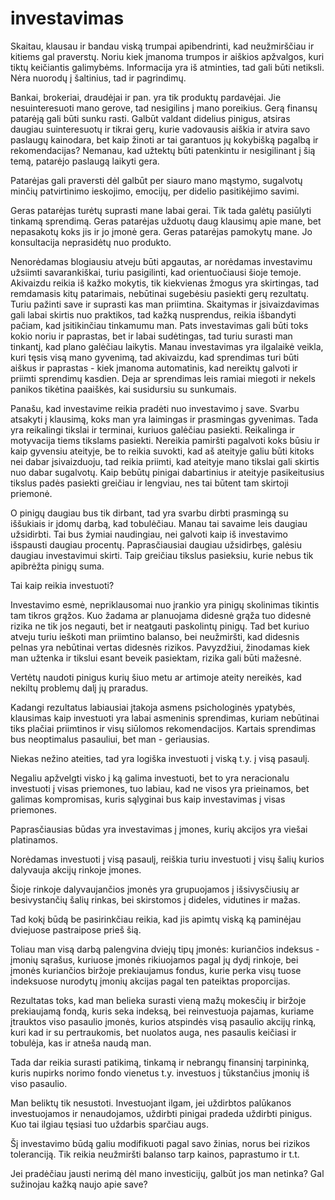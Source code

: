 # investavimas

Skaitau, klausau ir bandau viską trumpai apibendrinti, kad neužmirščiau ir kitiems gal praverstų. Noriu kiek įmanoma trumpos ir aiškios apžvalgos, kuri tiktų keičiantis galimybėms. Informacija yra iš atminties, tad gali būti netiksli. Nėra nuorodų į šaltinius, tad ir pagrindimų.

Bankai, brokeriai, draudėjai ir pan. yra tik produktų pardavėjai. Jie nesuinteresuoti mano gerove, tad nesigilins į mano poreikius. Gerą finansų patarėją gali būti sunku rasti. Galbūt valdant didelius pinigus, atsiras daugiau suinteresuotų ir tikrai gerų, kurie vadovausis aiškia ir atvira savo paslaugų kainodara, bet kaip žinoti ar tai garantuos jų kokybišką pagalbą ir rekomendacijas? Nemanau, kad užtektų būti patenkintu ir nesigilinant į šią temą, patarėjo paslaugą laikyti gera.

Patarėjas gali praversti dėl galbūt per siauro mano mąstymo, sugalvotų minčių patvirtinimo  ieskojimo, emocijų, per didelio pasitikėjimo savimi.

Geras patarėjas turėtų suprasti mane labai gerai. Tik tada galėtų pasiūlyti tinkamą sprendimą. Geras patarėjas užduotų daug klausimų apie mane, bet nepasakotų koks jis ir jo įmonė gera. Geras patarėjas pamokytų mane. Jo konsultacija neprasidėtų nuo produkto.

Nenorėdamas blogiausiu atveju būti apgautas, ar norėdamas investavimu užsiimti savarankiškai, turiu pasigilinti, kad orientuočiausi šioje temoje. Akivaizdu reikia iš kažko mokytis, tik kiekvienas žmogus yra skirtingas, tad remdamasis kitų patarimais, nebūtinai sugebėsiu pasiekti gerų rezultatų. Turiu pažinti save ir suprasti kas man priimtina. Skaitymas ir įsivaizdavimas gali labai skirtis nuo praktikos, tad kažką nusprendus, reikia išbandyti pačiam, kad įsitikinčiau tinkamumu man. Pats investavimas gali būti toks kokio noriu ir paprastas, bet ir labai sudėtingas, tad turiu surasti man tinkantį, kad plano galėčiau laikytis. Manau investavimas yra ilgalaikė veikla, kuri tęsis visą mano gyvenimą, tad akivaizdu, kad sprendimas turi būti aiškus ir paprastas - kiek įmanoma automatinis, kad nereiktų galvoti ir priimti sprendimų kasdien. Deja ar sprendimas leis ramiai miegoti ir nekels panikos tikėtina paaiškės, kai susidursiu su sunkumais.  

Panašu, kad investavime reikia pradėti nuo investavimo į save. Svarbu atsakyti į klausimą, koks man yra laimingas ir prasmingas gyvenimas. Tada yra reikalingi tikslai ir terminai, kuriuos galėčiau pasiekti. Reikalinga ir motyvacija tiems tikslams pasiekti. Nereikia pamiršti pagalvoti koks būsiu ir kaip gyvensiu ateityje, be to reikia suvokti, kad aš ateityje galiu būti kitoks nei dabar įsivaizduoju, tad reikia priimti, kad ateityje mano tikslai gali skirtis nuo dabar sugalvotų. Kaip bebūtų pinigai dabartinius ir ateityje pasikeitusius tikslus padės pasiekti greičiau ir lengviau, nes tai būtent tam skirtoji priemonė.

O pinigų daugiau bus tik dirbant, tad yra svarbu dirbti prasmingą su iššukiais ir įdomų darbą, kad tobulėčiau. Manau tai savaime leis daugiau užsidirbti. Tai bus žymiai naudingiau, nei galvoti kaip iš investavimo išspausti daugiau procentų. Paprasčiausiai daugiau užsidirbęs, galėsiu daugiau investavimui skirti. Taip greičiau tikslus pasieksiu, kurie nebus tik apibrėžta pinigų suma.

Tai kaip reikia investuoti?

Investavimo esmė, nepriklausomai nuo įrankio yra pinigų skolinimas tikintis tam tikros grąžos. Kuo žadama ar planuojama didesnė grąža tuo didesnė rizika ne tik jos negauti, bet ir neatgauti paskolintų pinigų. Tad bet kuriuo atveju turiu ieškoti man priimtino balanso, bei neužmiršti, kad didesnis pelnas yra nebūtinai vertas didesnės rizikos. Pavyzdžiui, žinodamas kiek man užtenka ir tikslui esant beveik pasiektam, rizika gali būti mažesnė.

Vertėtų naudoti pinigus kurių šiuo metu ar artimoje ateity nereikės, kad nekiltų problemų dalį jų praradus.

Kadangi rezultatus labiausiai įtakoja asmens psichologinės ypatybės, klausimas kaip investuoti yra labai asmeninis sprendimas, kuriam nebūtinai tiks plačiai priimtinos ir visų siūlomos rekomendacijos. Kartais sprendimas bus neoptimalus pasauliui, bet man - geriausias.

Niekas nežino ateities, tad yra logiška investuoti į viską t.y. į visą pasaulį. 

Negaliu apžvelgti visko į ką galima investuoti, bet to yra neracionalu investuoti į visas priemones, tuo labiau, kad ne visos yra prieinamos, bet galimas kompromisas, kuris sąlyginai bus kaip investavimas į visas priemones. 

Paprasčiausias būdas yra investavimas į įmones, kurių akcijos yra viešai platinamos.

Norėdamas investuoti į visą pasaulį, reiškia turiu investuoti į visų šalių kurios dalyvauja akcijų rinkoje įmones.

Šioje rinkoje dalyvaujančios įmonės yra grupuojamos į išsivysčiusių ar besivystančių šalių rinkas, bei skirstomos į dideles, vidutines ir mažas. 

Tad kokį būdą be pasirinkčiau reikia, kad jis apimtų viską ką paminėjau dviejuose pastraipose prieš šią.

Toliau man visą darbą palengvina dviejų tipų įmonės: kuriančios indeksus - įmonių sąrašus, kuriuose įmonės rikiuojamos pagal jų dydį rinkoje, bei įmonės kuriančios biržoje prekiaujamus fondus, kurie perka visų tuose indeksuose nurodytų įmonių akcijas pagal ten pateiktas proporcijas.

Rezultatas toks, kad man belieka surasti vieną mažų mokesčių ir biržoje prekiaujamą fondą, kuris seka  indeksą, bei reinvestuoja pajamas, kuriame įtrauktos viso pasaulio įmonės, kurios atspindės visą pasaulio akcijų rinką, kuri kad ir su pertraukomis, bet nuolatos auga, nes pasaulis keičiasi ir tobulėja, kas ir atneša naudą man.

Tada dar reikia surasti patikimą, tinkamą ir nebrangų finansinį tarpininką, kuris nupirks norimo fondo vienetus t.y. investuos į tūkstančius įmonių iš viso pasaulio.

Man beliktų tik nesustoti. Investuojant ilgam, jei uždirbtos palūkanos investuojamos ir nenaudojamos, uždirbti pinigai pradeda uždirbti pinigus. Kuo tai ilgiau tęsiasi  tuo uždarbis sparčiau augs. 

Šį investavimo būdą galiu modifikuoti pagal savo žinias, norus bei rizikos toleranciją. Tik reikia neužmiršti balanso tarp kainos, paprastumo ir t.t.

Jei pradėčiau jausti nerimą dėl mano investicijų, galbūt jos man netinka? Gal sužinojau kažką naujo apie save?
